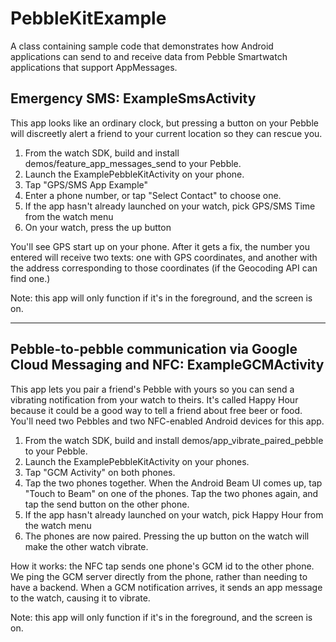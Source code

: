 PebbleKitExample
================

A class containing sample code that demonstrates how Android applications can
send to and receive data from Pebble Smartwatch applications that support
AppMessages.

Emergency SMS: ExampleSmsActivity
---------------------------------
This app looks like an ordinary clock, but pressing a button on your Pebble will discreetly alert a friend to your current location so they can rescue you. 

1. From the watch SDK, build and install demos/feature_app_messages_send to your Pebble.
2. Launch the ExamplePebbleKitActivity on your phone.
3. Tap "GPS/SMS App Example"
4. Enter a phone number, or tap "Select Contact" to choose one.
5. If the app hasn't already launched on your watch, pick GPS/SMS Time from the watch menu
6. On your watch, press the up button

You'll see GPS start up on your phone.  After it gets a fix, the number you entered will receive two texts: one with GPS coordinates, and another with the address corresponding to those coordinates (if the Geocoding API can find one.)

Note: this app will only function if it's in the foreground, and the screen is on.

---

Pebble-to-pebble communication via Google Cloud Messaging and NFC: ExampleGCMActivity
-------------------------------------------------------------------------------------
This app lets you pair a friend's Pebble with yours so you can send a vibrating notification from your watch to theirs.   It's called Happy Hour because it could be a good way to tell a friend about free beer or food.  You'll need two Pebbles and two NFC-enabled Android devices for this app.

1. From the watch SDK, build and install demos/app_vibrate_paired_pebble to your Pebble.
2. Launch the ExamplePebbleKitActivity on your phones.  
3. Tap "GCM Activity" on both phones.
4. Tap the two phones together.  When the Android Beam UI comes up, tap "Touch to Beam" on one of the phones.  Tap the two phones again, and tap the send button on the other phone.
5. If the app hasn't already launched on your watch, pick Happy Hour from the watch menu
6. The phones are now paired.  Pressing the up button on the watch will make the other watch vibrate.

How it works: the NFC tap sends one phone's GCM id to the other phone.  We ping the GCM server directly from the phone, rather than needing to have a backend.  When a GCM notification arrives, it sends an app message to the watch, causing it to vibrate.

Note: this app will only function if it's in the foreground, and the screen is on.
